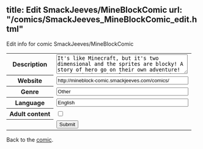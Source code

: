 title: Edit SmackJeeves/MineBlockComic
url: "/comics/SmackJeeves_MineBlockComic_edit.html"
---
Edit info for comic SmackJeeves/MineBlockComic

<form name="comic" action="http://gaepostmail.appspot.com/comic/" method="post">
<table class="comicinfo">
<tr>
<th>Description</th><td><textarea name="description" cols="40" rows="3">It's like Minecraft, but it's two dimensional and the sprites are blocky! A story of hero go on their own adventure! Team work, boss battle, Pvp round and much more... NEW: Bridge Battle have open! challenge your friend and try to slain on the bridge! Story by: Bluezero12</textarea></td>
</tr>
<tr>
<th>Website</th><td><input type="text" name="url" value="http://mineblock-comic.smackjeeves.com/comics/" size="40"/></td>
</tr>
<tr>
<th>Genre</th><td><input type="text" name="genre" value="Other" size="40"/></td>
</tr>
<tr>
<th>Language</th><td><input type="text" name="language" value="English" size="40"/></td>
</tr>
<tr>
<th>Adult content</th><td><input type="checkbox" name="adult" value="adult" /></td>
</tr>
<tr>
<th></th><td>
<input type="hidden" name="comic" value="SmackJeeves_MineBlockComic" />
<input type="submit" name="submit" value="Submit" />
</td>
</tr>
</table>
</form>

Back to the [comic](SmackJeeves_MineBlockComic.html).
